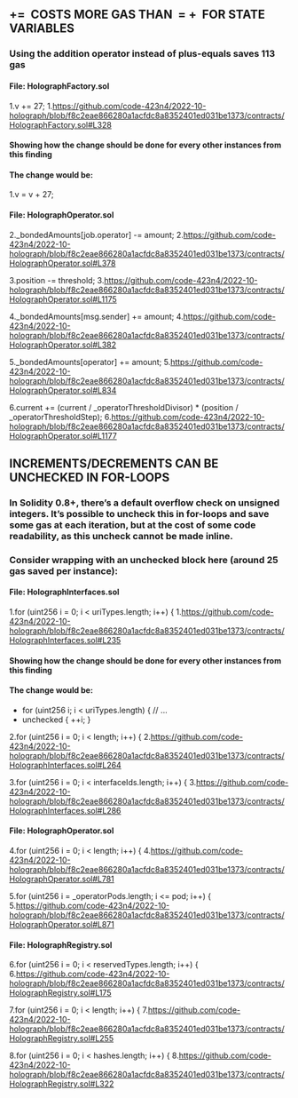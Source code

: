 ## <x>+= <y> COSTS MORE GAS THAN  <x>= <x>\+ <y> FOR STATE VARIABLES</y></x></x></y></x>
### Using the addition operator instead of plus-equals saves 113 gas

#### File: HolographFactory.sol

1.v += 27;
1.https://github.com/code-423n4/2022-10-holograph/blob/f8c2eae866280a1acfdc8a8352401ed031be1373/contracts/HolographFactory.sol#L328

#### Showing how the change should be done for every other instances from this finding
#### The change would be:

1.v = v + 27;

#### File: HolographOperator.sol

2._bondedAmounts[job.operator] -= amount;
2.https://github.com/code-423n4/2022-10-holograph/blob/f8c2eae866280a1acfdc8a8352401ed031be1373/contracts/HolographOperator.sol#L378

3.position -= threshold;
3.https://github.com/code-423n4/2022-10-holograph/blob/f8c2eae866280a1acfdc8a8352401ed031be1373/contracts/HolographOperator.sol#L1175

4._bondedAmounts[msg.sender] += amount;
4.https://github.com/code-423n4/2022-10-holograph/blob/f8c2eae866280a1acfdc8a8352401ed031be1373/contracts/HolographOperator.sol#L382

5._bondedAmounts[operator] += amount;
5.https://github.com/code-423n4/2022-10-holograph/blob/f8c2eae866280a1acfdc8a8352401ed031be1373/contracts/HolographOperator.sol#L834

6.current += (current / _operatorThresholdDivisor) * (position / _operatorThresholdStep);
6.https://github.com/code-423n4/2022-10-holograph/blob/f8c2eae866280a1acfdc8a8352401ed031be1373/contracts/HolographOperator.sol#L1177




## INCREMENTS/DECREMENTS CAN BE UNCHECKED IN FOR-LOOPS
### In Solidity 0.8+, there’s a default overflow check on unsigned integers. It’s possible to uncheck this in for-loops and save some gas at each iteration, but at the cost of some code readability, as this uncheck cannot be made inline.

### Consider wrapping with an unchecked block here (around 25 gas saved per instance):

#### File: HolographInterfaces.sol

1.for (uint256 i = 0; i < uriTypes.length; i++) {
1.https://github.com/code-423n4/2022-10-holograph/blob/f8c2eae866280a1acfdc8a8352401ed031be1373/contracts/HolographInterfaces.sol#L235

#### Showing how the change should be done for every other instances from this finding
#### The change would be:
+ for (uint256 i; i < uriTypes.length) {
 // ...  
+   unchecked { ++i; }

2.for (uint256 i = 0; i < length; i++) {
2.https://github.com/code-423n4/2022-10-holograph/blob/f8c2eae866280a1acfdc8a8352401ed031be1373/contracts/HolographInterfaces.sol#L264

3.for (uint256 i = 0; i < interfaceIds.length; i++) {
3.https://github.com/code-423n4/2022-10-holograph/blob/f8c2eae866280a1acfdc8a8352401ed031be1373/contracts/HolographInterfaces.sol#L286

#### File: HolographOperator.sol

4.for (uint256 i = 0; i < length; i++) {
4.https://github.com/code-423n4/2022-10-holograph/blob/f8c2eae866280a1acfdc8a8352401ed031be1373/contracts/HolographOperator.sol#L781

5.for (uint256 i = _operatorPods.length; i <= pod; i++) {
5.https://github.com/code-423n4/2022-10-holograph/blob/f8c2eae866280a1acfdc8a8352401ed031be1373/contracts/HolographOperator.sol#L871

#### File: HolographRegistry.sol

6.for (uint256 i = 0; i < reservedTypes.length; i++) {
6.https://github.com/code-423n4/2022-10-holograph/blob/f8c2eae866280a1acfdc8a8352401ed031be1373/contracts/HolographRegistry.sol#L175

7.for (uint256 i = 0; i < length; i++) {
7.https://github.com/code-423n4/2022-10-holograph/blob/f8c2eae866280a1acfdc8a8352401ed031be1373/contracts/HolographRegistry.sol#L255

8.for (uint256 i = 0; i < hashes.length; i++) {
8.https://github.com/code-423n4/2022-10-holograph/blob/f8c2eae866280a1acfdc8a8352401ed031be1373/contracts/HolographRegistry.sol#L322
